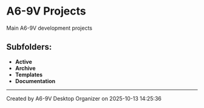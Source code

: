# A6-9V Projects

Main A6-9V development projects

## Subfolders:
- **Active**
- **Archive**
- **Templates**
- **Documentation**

---
Created by A6-9V Desktop Organizer on 2025-10-13 14:25:36
